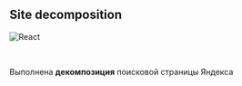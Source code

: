 ## Site decomposition

![React](https://img.shields.io/badge/react-%2320232a.svg?style=for-the-badge&logo=react&logoColor=%2361DAFB)

<br>

Выполнена **декомпозиция** поисковой страницы Яндекса 
